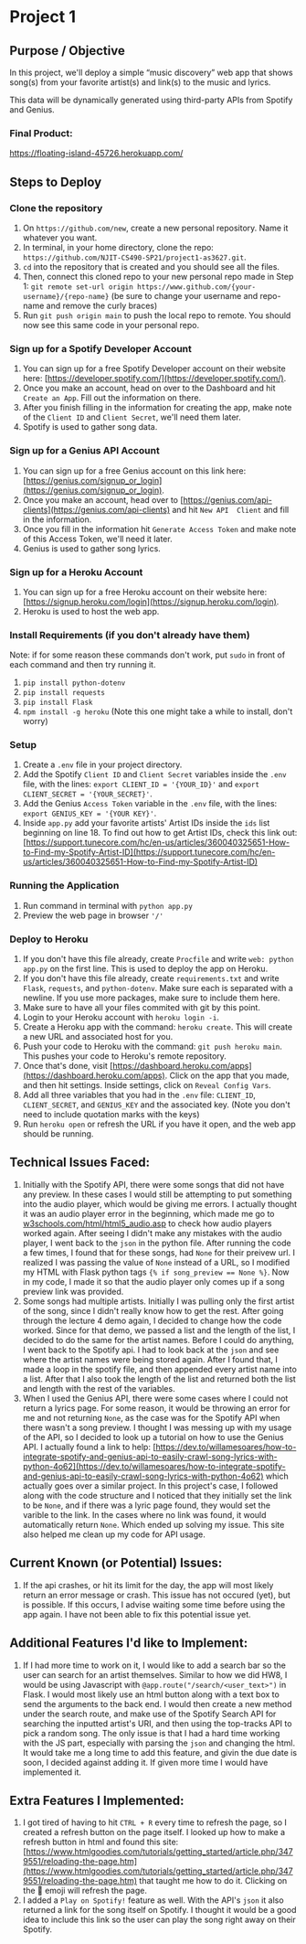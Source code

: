 # Project 1

## Purpose / Objective
In this project, we'll deploy a simple “music discovery” web app that shows song(s) from your favorite artist(s) and link(s) to the music and lyrics.

This data will be dynamically generated using third-party APIs from Spotify and Genius.

### Final Product:
https://floating-island-45726.herokuapp.com/

## Steps to Deploy

### Clone the repository
1. On `https://github.com/new`, create a new personal repository. Name it whatever you want.
2. In terminal, in your home directory, clone the repo: `https://github.com/NJIT-CS490-SP21/project1-as3627.git`.
3. `cd` into the repository that is created and you should see all the files.
4. Then, connect this cloned repo to your new personal repo made in Step 1: `git remote set-url origin https://www.github.com/{your-username}/{repo-name}` (be sure to change your username and repo-name and remove the curly braces)
5. Run `git push origin main` to push the local repo to remote. You should now see this same code in your personal repo.

### Sign up for a Spotify Developer Account
1. You can sign up for a free Spotify Developer account on their website here: [https://developer.spotify.com/](https://developer.spotify.com/).
2. Once you make an account, head on over to the Dashboard and hit `Create an App`. Fill out the information on there.
3. After you finish filling in the information for creating the app, make note of the `Client ID` and `Client Secret`, we'll need them later.
4. Spotify is used to gather song data.

### Sign up for a Genius API Account
1. You can sign up for a free Genius account on this link here: [https://genius.com/signup_or_login](https://genius.com/signup_or_login).
2. Once you make an account, head over to [https://genius.com/api-clients](https://genius.com/api-clients) and hit `New API  Client` and fill in the information.
3. Once you fill in the information hit `Generate Access Token` and make note of this Access Token, we'll need it later.
4. Genius is used to gather song lyrics.

### Sign up for a Heroku Account
1. You can sign up for a free Heroku account on their website here: [https://signup.heroku.com/login](https://signup.heroku.com/login).
2. Heroku is used to host the web app.

### Install Requirements (if you don't already have them)
Note: if for some reason these commands don't work, put `sudo` in front of each command and then try running it.
1. `pip install python-dotenv`
2. `pip install requests`
3. `pip install Flask`
4. `npm install -g heroku` (Note this one might take a while to install, don't worry)

### Setup
1. Create a `.env` file in your project directory.
2. Add the Spotify `Client ID` and `Client Secret` variables inside the `.env` file, with the lines: `export CLIENT_ID = '{YOUR_ID}'` and `export CLIENT_SECRET = '{YOUR_SECRET}'`.
3. Add the Genius `Access Token` variable in the `.env` file, with the lines: `export GENIUS_KEY = '{YOUR KEY}'`.
4. Inside `app.py` add your favorite artists' Artist IDs inside the `ids` list beginning on line 18. To find out how to get Artist IDs, check this link out: 
[https://support.tunecore.com/hc/en-us/articles/360040325651-How-to-Find-my-Spotify-Artist-ID](https://support.tunecore.com/hc/en-us/articles/360040325651-How-to-Find-my-Spotify-Artist-ID)

### Running the Application
1. Run command in terminal with `python app.py`
2. Preview the web page in browser `'/'`

### Deploy to Heroku
1. If you don't have this file already, create `Procfile` and write `web: python app.py` on the first line. This is used to deploy the app on Heroku. 
2. If you don't have this file already, create `requirements.txt` and write `Flask`, `requests`, and `python-dotenv`. Make sure each is separated with a newline. If you use more packages, make sure to include them here.
3. Make sure to have all your files commited with git by this point.
4. Login to your Heroku account with `heroku login -i`. 
5. Create a Heroku app with the command: `heroku create`. This will create a new URL and associated host for you.
6. Push your code to Heroku with the command: `git push heroku main`. This pushes your code to Heroku's remote repository.
7. Once that's done, visit [https://dashboard.heroku.com/apps](https://dashboard.heroku.com/apps). Click on the app that you made, and then hit settings. Inside settings, click on `Reveal Config Vars`.
8. Add all three variables that you had in the `.env` file: `CLIENT_ID`, `CLIENT_SECRET`, and `GENIUS_KEY` and the associated key. (Note you don't need to include quotation marks with the keys)
9. Run `heroku open` or refresh the URL if you have it open, and the web app should be running.


## Technical Issues Faced:
1. Initially with the Spotify API, there were some songs that did not have any preview. In these cases I would still be attempting to put something into the audio player, which would be giving me errors. I actually thought it was an audio player error in the beginning,
which made me go to [w3schools.com/html/html5_audio.asp](w3schools.com/html/html5_audio.asp) to check how audio players worked again. After seeing I didn't make any mistakes with the audio player, I went
back to the `json` in the python file. After running the code a few times, I found that for these songs, had `None` for their preivew url. I realized I was passing the value of `None` instead of a URL,
so I modified my HTML with Flask python tags `{% if song_preview == None %}`. Now in my code, I made it so that the audio player only comes up if a song preview link was provided.
2. Some songs had multiple artists. Initially I was pulling only the first artist of the song, since I didn't really know how to get the rest. After going through the lecture 4 demo again,
I decided to change how the code worked. Since for that demo, we passed a list and the length of the list, I decided to do the same for the artist names. Before I could do anything, I went back to the Spotify api.
I had to look back at the `json` and see where the artist names were being stored again. After I found that, I made a loop in the spotify file,
and then appended every artist name into a list. After that I also took the length of the list and returned both the list and length with the rest of the variables. 
3. When I used the Genius API, there were some cases where I could not return a lyrics page. For some reason, it would be throwing an error for me and not returning `None`, as the case
was for the Spotify API when there wasn't a song preview. I thought I was messing up with my usage of the API, so I decided to look up a tutorial on how to use the Genius API. I actually found
a link to help: [https://dev.to/willamesoares/how-to-integrate-spotify-and-genius-api-to-easily-crawl-song-lyrics-with-python-4o62](https://dev.to/willamesoares/how-to-integrate-spotify-and-genius-api-to-easily-crawl-song-lyrics-with-python-4o62)
which actually goes over a similar project. In this project's case, I followed along with the code structure and I noticed that they initially set the link to be `None`, and if there was a lyric page found, 
they would set the varible to the link. In the cases where no link was found, it would automatically return `None`. Which ended up solving my issue. This site also helped me clean up my code for API usage.


## Current Known (or Potential) Issues:
1. If the api crashes, or hit its limit for the day, the app will most likely return an error message or crash. This issue has not occured (yet), but is possible. If this occurs, I advise waiting some time before using the app again. I have not been able to fix this potential issue yet.

## Additional Features I'd like to Implement:
1. If I had more time to work on it, I would like to add a search bar so the user can search for an artist themselves. Similar to how we did HW8, I would be using Javascript with 
`@app.route("/search/<user_text>")` in Flask. I would most likely use an html button along with a text box to send the arguments to the back end. I would then create a new method under the search route, 
and make use of the Spotify Search API for searching the inputted artist's URI, and then using the top-tracks API to pick a random song. The only issue is that I had a hard time working with the JS part, especially with parsing the `json` and changing the html. 
It would take me a long time to add this feature, and givin the due date is soon, I decided against adding it. If given more time I would have implemented it.


## Extra Features I Implemented:
1. I got tired of having to hit `CTRL + R` every time to refresh the page, so I created a refresh button on the page itself. I looked up how to make a refresh button in html and 
found this site: [https://www.htmlgoodies.com/tutorials/getting_started/article.php/3479551/reloading-the-page.htm](https://www.htmlgoodies.com/tutorials/getting_started/article.php/3479551/reloading-the-page.htm)
that taught me how to do it. Clicking on the 🔄 emoji will refresh the page.
2. I added a `Play on Spotify!` feature as well. With the API's `json` it also returned a link for the song itself on Spotify. I thought it would be a good idea to include this link so the 
user can play the song right away on their Spotify. 